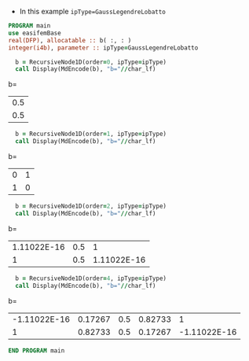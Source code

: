 
- In this example `ipType=GaussLegendreLobatto`

```fortran
PROGRAM main
use easifemBase
real(DFP), allocatable :: b( :, : )
integer(i4b), parameter :: ipType=GaussLegendreLobatto
```

```fortran
  b = RecursiveNode1D(order=0, ipType=ipType)
  call Display(MdEncode(b), "b="//char_lf)
```

b=

|     |
|-----|
| 0.5 |
| 0.5 |

```fortran
  b = RecursiveNode1D(order=1, ipType=ipType)
  call Display(MdEncode(b), "b="//char_lf)
```

b=

|   |   |
|---|---|
| 0 | 1 |
| 1 | 0 |

```fortran
  b = RecursiveNode1D(order=2, ipType=ipType)
  call Display(MdEncode(b), "b="//char_lf)
```

b=

|             |     |             |
|-------------|-----|-------------|
| 1.11022E-16 | 0.5 | 1           |
| 1           | 0.5 | 1.11022E-16 |

```fortran
  b = RecursiveNode1D(order=4, ipType=ipType)
  call Display(MdEncode(b), "b="//char_lf)
```

b=

|              |         |     |         |              |
|--------------|---------|-----|---------|--------------|
| -1.11022E-16 | 0.17267 | 0.5 | 0.82733 | 1            |
| 1         | 0.82733 | 0.5 | 0.17267 | -1.11022E-16 |

```fortran
END PROGRAM main
```
